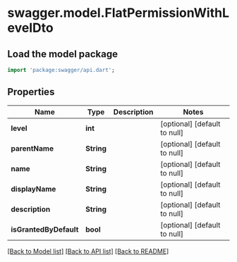 # swagger.model.FlatPermissionWithLevelDto

## Load the model package
```dart
import 'package:swagger/api.dart';
```

## Properties
Name | Type | Description | Notes
------------ | ------------- | ------------- | -------------
**level** | **int** |  | [optional] [default to null]
**parentName** | **String** |  | [optional] [default to null]
**name** | **String** |  | [optional] [default to null]
**displayName** | **String** |  | [optional] [default to null]
**description** | **String** |  | [optional] [default to null]
**isGrantedByDefault** | **bool** |  | [optional] [default to null]

[[Back to Model list]](../README.md#documentation-for-models) [[Back to API list]](../README.md#documentation-for-api-endpoints) [[Back to README]](../README.md)


